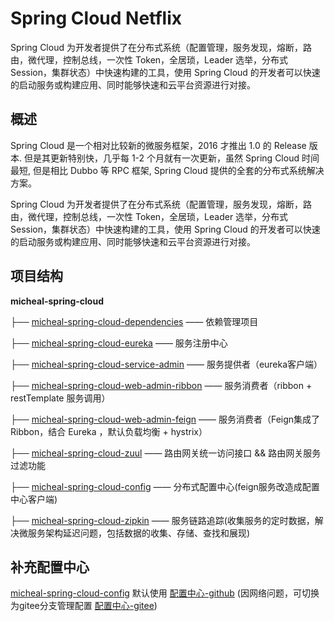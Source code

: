 # **Spring Cloud Netflix**

Spring Cloud 为开发者提供了在分布式系统（配置管理，服务发现，熔断，路由，微代理，控制总线，一次性 Token，全居琐，Leader 选举，分布式 Session，集群状态）中快速构建的工具，使用 Spring Cloud 的开发者可以快速的启动服务或构建应用、同时能够快速和云平台资源进行对接。

## 概述

Spring Cloud 是一个相对比较新的微服务框架，2016 才推出 1.0 的 Release 版本. 但是其更新特别快，几乎每 1-2 个月就有一次更新，虽然 Spring Cloud 时间最短, 但是相比 Dubbo 等 RPC 框架, Spring Cloud 提供的全套的分布式系统解决方案。

Spring Cloud 为开发者提供了在分布式系统（配置管理，服务发现，熔断，路由，微代理，控制总线，一次性 Token，全居琐，Leader 选举，分布式 Session，集群状态）中快速构建的工具，使用 Spring Cloud 的开发者可以快速的启动服务或构建应用、同时能够快速和云平台资源进行对接。

## 项目结构

**micheal-spring-cloud**

├── [micheal-spring-cloud-dependencies](https://github.com/MichaelWongK/micheal-spring-cloud/tree/main/micheal-spring-cloud-dependencies)   		 —— 依赖管理项目

├── [micheal-spring-cloud-eureka](https://github.com/MichaelWongK/micheal-spring-cloud/tree/main/micheal-spring-cloud-eureka)    					 —— 服务注册中心

├── [micheal-spring-cloud-service-admin](https://github.com/MichaelWongK/micheal-spring-cloud/tree/main/micheal-spring-cloud-service-admin)            —— 服务提供者（eureka客户端）

├── [micheal-spring-cloud-web-admin-ribbon](https://github.com/MichaelWongK/micheal-spring-cloud/tree/main/micheal-spring-cloud-web-admin-ribbon)    —— 服务消费者（ribbon + restTemplate 服务调用）

├── [micheal-spring-cloud-web-admin-feign](https://github.com/MichaelWongK/micheal-spring-cloud/tree/main/micheal-spring-cloud-web-admin-feign)       —— 服务消费者（Feign集成了 Ribbon，结合 Eureka ，默认负载均衡 + hystrix）

├── [micheal-spring-cloud-zuul](https://github.com/MichaelWongK/micheal-spring-cloud/tree/main/micheal-spring-cloud-zuul)       					   —— 路由网关统一访问接口 && 路由网关服务过滤功能

├── [micheal-spring-cloud-config](https://github.com/MichaelWongK/micheal-spring-cloud/tree/main/micheal-spring-cloud-config)       				    —— 分布式配置中心(feign服务改造成配置中心客户端)

├── [micheal-spring-cloud-zipkin](https://github.com/MichaelWongK/micheal-spring-cloud/tree/main/micheal-spring-cloud-zipkin)       				    —— 服务链路追踪(收集服务的定时数据，解决微服务架构延迟问题，包括数据的收集、存储、查找和展现)

## 补充配置中心

[micheal-spring-cloud-config](https://github.com/MichaelWongK/micheal-spring-cloud/tree/main/micheal-spring-cloud-config) 默认使用 [配置中心-github](https://github.com/MichaelWongK/spring-cloud-config.git) (因网络问题，可切换为gitee分支管理配置 [配置中心-gitee](https://gitee.com/michealwong/spring-cloud-config.git))

